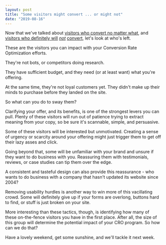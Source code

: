 ```yaml
---
layout: post
title: "Some visitors might convert ... or might not"
date: "2019-08-16"
---
```


Now that we've talked about [visitors who convert no matter what](https://briandavidhall.com/some-visitors-will-convert-no-matter-what/), and [visitors who definitely will](https://briandavidhall.com/some-visitors-will-never-convert/) _[not](https://briandavidhall.com/some-visitors-will-never-convert/)_ [convert](https://briandavidhall.com/some-visitors-will-never-convert/), let's look at who's left.

These are the visitors you can impact with your Conversion Rate Optimization efforts.

They're not bots, or competitors doing research.

They have sufficient budget, and they need (or at least want) what you're offering.

At the same time, they're not loyal customers yet. They didn't make up their minds to purchase before they landed on the site.

So what can you do to sway them?

Clarifying your offer, and its benefits, is one of the strongest levers you can pull. Plenty of these visitors will run out of patience trying to extract meaning from your copy, so be sure it's scannable, simple, and persuasive.

Some of these visitors will be interested but unmotivated. Creating a sense of urgency or scarcity around your offering might just trigger them to get off their lazy asses and click.

Going beyond that, some will be unfamiliar with your brand and unsure if they want to do business with you. Reassuring them with testimonials, reviews, or case studies can tip them over the edge.

A consistent and tasteful design can also provide this reassurance - who wants to do business with a company that hasn't updated its website since 2004?

Removing usability hurdles is another way to win more of this vacillating crowd. Some will definitely give up if your forms are overlong, buttons hard to find, or stuff is just broken on your site.

More interesting than these tactics, though, is identifying how many of these on-the-fence visitors you have in the first place. After all, the size of this group will determine the potential impact of your CRO program. So how can we do that?

Have a lovely weekend, get some sunshine, and we'll tackle it next week.
